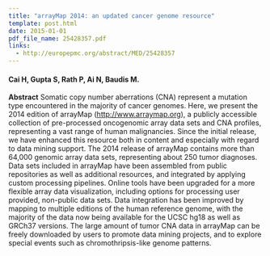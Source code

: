 ```yaml
---
title: "arrayMap 2014: an updated cancer genome resource"
template: post.html 
date: 2015-01-01
pdf_file_name: 25428357.pdf
links:
  - http://europepmc.org/abstract/MED/25428357
---
```


#### Cai H, Gupta S, Rath P, Ai N, Baudis M.

**Abstract** Somatic copy number aberrations (CNA) represent a mutation type encountered in the majority of cancer genomes. Here, we present the 2014 edition of arrayMap (http://www.arraymap.org), a publicly accessible collection of pre-processed oncogenomic array data sets and CNA profiles, representing a vast range of human malignancies. Since the initial release, we have enhanced this resource both in content and especially with regard to data mining support. The 2014 release of arrayMap contains more than 64,000 genomic array data sets, representing about 250 tumor diagnoses.<!--more--> Data sets included in arrayMap have been assembled from public repositories as well as additional resources, and integrated by applying custom processing pipelines. Online tools have been upgraded for a more flexible array data visualization, including options for processing user provided, non-public data sets. Data integration has been improved by mapping to multiple editions of the human reference genome, with the majority of the data now being available for the UCSC hg18 as well as GRCh37 versions. The large amount of tumor CNA data in arrayMap can be freely downloaded by users to promote data mining projects, and to explore special events such as chromothripsis-like genome patterns.

